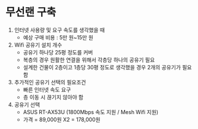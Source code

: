 # 무선랜 구축
 1. 인터넷 사용량 및 요구 속도를 생각했을 때
    * 예상 구매 비용 : 5만 원~15만 원
 2. Wifi 공유기 설치 개수
    * 공유기 하나당 25평 정도를 커버
    * 복층의 경우 원활한 연결을 위해서 각층당 하나의 공유기 필요
    * 설계한 건물이 2층이고 1층당 30평 정도로 생각했을 경우 2개의 공유기가 필요함
 3. 추가적인 공유기 선택의 필요조건
    * 빠른 인터넷 속도 요구
    * 층 이동 시 끊기지 않아야 함
 4. 공유기 선택
    * ASUS RT-AX53U (1800Mbps 속도 지원 / Mesh Wifi 지원)
    * 가격 = 89,000원 X2 = 178,000원